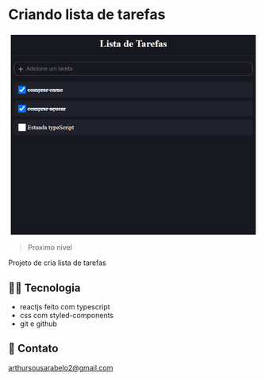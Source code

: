 # Criando lista de tarefas 

![previw](./.github/lista.png)


> Proximo nivel 

Projeto de cria lista de tarefas

## 👨‍💻 Tecnologia
 - reactjs feito com typescript
 - css com styled-components
 - git e github


  ## 💛 Contato
 arthursousarabelo2@gmail.com
 